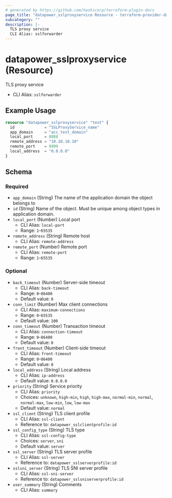 ```yaml
---
# generated by https://github.com/hashicorp/terraform-plugin-docs
page_title: "datapower_sslproxyservice Resource - terraform-provider-datapower"
subcategory: ""
description: |-
  TLS proxy service
  CLI Alias: sslforwarder
---
```


# datapower_sslproxyservice (Resource)

TLS proxy service
  - CLI Alias: `sslforwarder`

## Example Usage

```terraform
resource "datapower_sslproxyservice" "test" {
  id             = "SSLProxyService_name"
  app_domain     = "acc_test_domain"
  local_port     = 8888
  remote_address = "10.10.10.10"
  remote_port    = 9999
  local_address  = "0.0.0.0"
}
```

<!-- schema generated by tfplugindocs -->
## Schema

### Required

- `app_domain` (String) The name of the application domain the object belongs to
- `id` (String) Name of the object. Must be unique among object types in application domain.
- `local_port` (Number) Local port
  - CLI Alias: `local-port`
  - Range: `1`-`65535`
- `remote_address` (String) Remote host
  - CLI Alias: `remote-address`
- `remote_port` (Number) Remote port
  - CLI Alias: `remote-port`
  - Range: `1`-`65535`

### Optional

- `back_timeout` (Number) Server-side timeout
  - CLI Alias: `back-timeout`
  - Range: `0`-`86400`
  - Default value: `0`
- `conn_limit` (Number) Max client connections
  - CLI Alias: `maximum-connections`
  - Range: `0`-`65535`
  - Default value: `100`
- `conn_timeout` (Number) Transaction timeout
  - CLI Alias: `connection-timeout`
  - Range: `0`-`86400`
  - Default value: `0`
- `front_timeout` (Number) Client-side timeout
  - CLI Alias: `front-timeout`
  - Range: `0`-`86400`
  - Default value: `0`
- `local_address` (String) Local address
  - CLI Alias: `ip-address`
  - Default value: `0.0.0.0`
- `priority` (String) Service priority
  - CLI Alias: `priority`
  - Choices: `unknown`, `high-min`, `high`, `high-max`, `normal-min`, `normal`, `normal-max`, `low-min`, `low`, `low-max`
  - Default value: `normal`
- `ssl_client` (String) TLS client profile
  - CLI Alias: `ssl-client`
  - Reference to: `datapower_sslclientprofile:id`
- `ssl_config_type` (String) TLS type
  - CLI Alias: `ssl-config-type`
  - Choices: `server`, `sni`
  - Default value: `server`
- `ssl_server` (String) TLS server profile
  - CLI Alias: `ssl-server`
  - Reference to: `datapower_sslserverprofile:id`
- `sslsni_server` (String) TLS SNI server profile
  - CLI Alias: `ssl-sni-server`
  - Reference to: `datapower_sslsniserverprofile:id`
- `user_summary` (String) Comments
  - CLI Alias: `summary`
